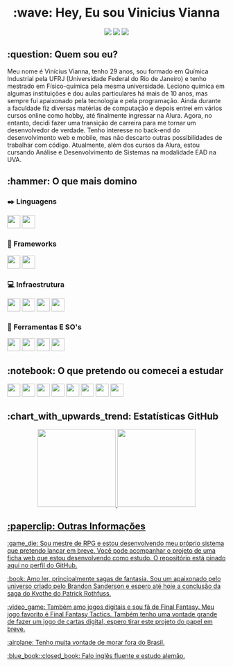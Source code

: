 <div align="center">
          <h1> :wave: Hey, Eu sou Vinicius Vianna </h1>
          <a href="https://www.linkedin.com/in/vinicius-v-vianna" target="_blank"><img src="https://img.shields.io/badge/-LinkedIn-%230077B5?style=for-the-badge&logo=linkedin&logoColor=white" target="_blank"></a>
          <a href = "mailto:contato@seu-usuário-aqui"><img src="https://img.shields.io/badge/Gmail-D14836?style=for-the-badge&logo=gmail&logoColor=white" target="_blank"></a>
          <img src="https://img.shields.io/mastodon/follow/110149173375332213?color=purple&domain=https%3A%2F%2Fmastodon.social&logo=mastodon&logoColor=white&style=flat-square">
</div>

<div>
          <h2> :question: Quem sou eu? </h2>
          <p> Meu nome é Vinícius Vianna, tenho 29 anos, sou formado em Química Industrial pela UFRJ (Universidade Federal do Rio de Janeiro) e tenho mestrado em Físico-química pela mesma universidade. Leciono química em algumas instituições e dou aulas particulares há mais de 10 anos, mas sempre fui apaixonado pela tecnologia e pela programação. Ainda durante a faculdade fiz diversas matérias de computação e depois entrei em vários cursos online como hobby, até finalmente ingressar na Alura. Agora, no entanto, decidi fazer uma transição de carreira para me tornar um desenvolvedor de verdade. Tenho interesse no back-end do desenvolvimento web e mobile, mas não descarto outras possibilidades de trabalhar com código. Atualmente, além dos cursos da Alura, estou cursando Análise e Desenvolvimento de Sistemas na modalidade EAD na UVA.</p>
</div>

<div>
          <h2> :hammer: O que mais domino </h2>

### :black_nib: Linguagens
<img src="https://cdn.jsdelivr.net/gh/devicons/devicon/icons/python/python-original.svg" width="30px" height="30px" />
<img src="https://cdn.jsdelivr.net/gh/devicons/devicon/icons/javascript/javascript-original.svg" width="30px" height="30px"/>

### :newspaper: Frameworks
<img src="https://cdn.jsdelivr.net/gh/devicons/devicon/icons/django/django-plain.svg" width="30px" height="30px"/>
<img src="https://cdn.jsdelivr.net/gh/devicons/devicon/icons/bootstrap/bootstrap-original.svg" width="30px" height="30px"/>

### :computer: Infraestrutura
<img src="https://cdn.jsdelivr.net/gh/devicons/devicon/icons/amazonwebservices/amazonwebservices-original-wordmark.svg" width="30px" height="30px" />
<img src="https://cdn.jsdelivr.net/gh/devicons/devicon/icons/git/git-original.svg" width="30px" height="30px"/>
<img src="https://cdn.jsdelivr.net/gh/devicons/devicon/icons/github/github-original.svg" width="30px" height="30px"/>
<img src="https://cdn.jsdelivr.net/gh/devicons/devicon/icons/mysql/mysql-original.svg" width="30px" height="30px"/>


### :wrench: Ferramentas E SO's
<img src="https://cdn.jsdelivr.net/gh/devicons/devicon/icons/visualstudio/visualstudio-plain.svg" width="30px" height="30px"/>
<img src="https://cdn.jsdelivr.net/gh/devicons/devicon/icons/windows8/windows8-original.svg" width="30px" height="30px"/>
<img src="https://cdn.jsdelivr.net/gh/devicons/devicon/icons/apple/apple-original.svg" width="30px" height="30px"/>
<img src="https://cdn.jsdelivr.net/gh/devicons/devicon/icons/ubuntu/ubuntu-plain.svg" width="30px" height="30px"/>
</div>

<div>
          <h2> :notebook: O que pretendo ou comecei a estudar </h2>
          <img src="https://cdn.jsdelivr.net/gh/devicons/devicon/icons/kotlin/kotlin-original.svg" width="30px" height="30px"/>
          <img src="https://cdn.jsdelivr.net/gh/devicons/devicon/icons/dart/dart-original.svg" width="30px" height="30px"/>
          <img src="https://cdn.jsdelivr.net/gh/devicons/devicon/icons/flutter/flutter-original.svg" width="30px" height="30px"/>
          <img src="https://cdn.jsdelivr.net/gh/devicons/devicon/icons/swift/swift-original.svg" width="30px" height="30px"/>
          <img src="https://cdn.jsdelivr.net/gh/devicons/devicon/icons/docker/docker-original.svg" width="30px" height="30px"/>
          <img src="https://cdn.jsdelivr.net/gh/devicons/devicon/icons/nginx/nginx-original.svg" width="30px" height="30px"/>
          <img src="https://cdn.jsdelivr.net/gh/devicons/devicon/icons/csharp/csharp-original.svg" width="30px" height="30px"/>
          <img src="https://cdn.jsdelivr.net/gh/devicons/devicon/icons/unity/unity-original.svg" width="30px" height="30px"/>
</div>

<div>
          <h2> :chart_with_upwards_trend: Estatísticas GitHub </h2>
          <div align="center">
                    <a href="https://github.com/viniciusdevianna">
                    <img height="180em" src="https://github-readme-stats.vercel.app/api/top-langs/?username=viniciusdevianna&layout=compact&langs_count=7&theme=dracula"/>
                    <img height="180em" src="https://github-readme-stats.vercel.app/api?username=viniciusdevianna&show_icons=true&theme=dracula&include_all_commits=true&count_private=true"/>
          </div>
</div>

<div>
<h2> :paperclip: Outras Informações </h2>
<p>:game_die: Sou mestre de RPG e estou desenvolvendo meu próprio sistema que pretendo lançar em breve. Você pode acompanhar o projeto de uma ficha web que estou desenvolvendo como estudo. O repositório está pinado aqui no perfil do GitHub.</p>
<p>:book: Amo ler, principalmente sagas de fantasia. Sou um apaixonado pelo universo criado pelo Brandon Sanderson e espero até hoje a conclusão da saga do Kvothe do Patrick Rothfuss.</p>
<p>:video_game: Também amo jogos digitais e sou fã de Final Fantasy. Meu jogo favorito é Final Fantasy Tactics. Também tenho uma vontade grande de fazer um jogo de cartas digital, espero tirar este projeto do papel em breve.</p>
<p>:airplane: Tenho muita vontade de morar fora do Brasil.</p>
<p>:blue_book::closed_book: Falo inglês fluente e estudo alemão.</p>
</div>

